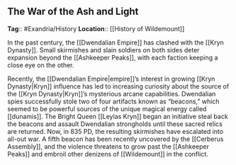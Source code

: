 ## The War of the Ash and Light
**Tag**:: #Exandria/History
**Location**:: [[History of Wildemount]]

In the past century, the [[Dwendalian Empire]] has clashed with the [[Kryn Dynasty]]. Small skirmishes and slain soldiers on both sides deter expansion beyond the [[Ashkeeper Peaks]], with each faction keeping a close eye on the other.

Recently, the [[Dwendalian Empire|empire]]’s interest in growing [[Kryn Dynasty|Kryn]] influence has led to increasing curiosity about the source of the [[Kryn Dynasty|Kryn]]’s mysterious arcane capabilities. Dwendalian spies successfully stole two of four artifacts known as “beacons,” which seemed to be powerful sources of the unique magical energy called [[dunamis]]. The Bright Queen [[Leylas Kryn]] began an initiative steal back the beacons and assault Dwendalian strongholds until these sacred relics are returned. Now, in 835 PD, the resulting skirmishes have escalated into all-out war. A fifth beacon has been recently uncovered by the [[Cerberus Assembly]], and the violence threatens to grow past the [[Ashkeeper Peaks]] and embroil other denizens of [[Wildemount]] in the conflict.
